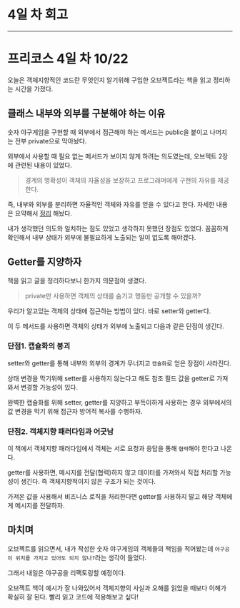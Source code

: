 # 4일 차 회고

---

# 프리코스 4일 차 10/22

오늘은 객체지향적인 코드란 무엇인지 알기위해 구입한 오브젝트라는 책을 읽고 정리하는 시간을 가졌다.

## 클래스 내부와 외부를 구분해야 하는 이유

숫자 야구게임을 구현할 때 외부에서 접근해야 하는 메서드는 public을 붙이고 나머지는 전부 private으로 막아놨다.

외부에서 사용할 때 필요 없는 메서드가 보이지 않게 하려는 의도였는데, 오브젝트 2장에 관련된 내용이 있었다.

> 경계의 명확성이 객체의 자율성을 보장하고 프로그래머에게 구현의 자유를 제공한다.

즉, 내부와 외부를 분리하면 자율적인 객체와 자유를 얻을 수 있다고 한다. 자세한 내용은
요약해서 [정리](https://hlmg.github.io/Book/%EC%98%A4%EB%B8%8C%EC%A0%9D%ED%8A%B8/2.%20%EA%B0%9D%EC%B2%B4%EC%A7%80%ED%96%A5%20%ED%94%84%EB%A1%9C%EA%B7%B8%EB%9E%98%EB%B0%8D.html)
해놨다.

내가 생각했던 의도와 일치하는 점도 있었고 생각하지 못했던 장점도 있었다. 꼼꼼하게 확인해서 내부 상태가 외부에 불필요하게 노출되는 일이 없도록 해야겠다.

## Getter를 지양하자

책을 읽고 글을 정리하다보니 한가지 의문점이 생겼다.
> private만 사용하면 객체의 상태를 숨기고 행동만 공개할 수 있을까?

우리가 알고있는 객체의 상태에 접근하는 방법이 있다. 바로 setter와 getter다.

이 두 메서드를 사용하면 객체의 상태가 외부에 노출되고 다음과 같은 단점이 생긴다.

### 단점1. 캡슐화의 붕괴

setter와 getter를 통해 내부와 외부의 경계가 무너지고 `캡슐화`로 얻은 장점이 사라진다.

상태 변경을 막기위해 setter를 사용하지 않는다고 해도 참조 필드 값을 getter로 가져와서 변경할 가능성이 있다.

완벽한 캡슐화를 위해 setter, getter를 지양하고 부득이하게 사용하는 경우 외부에서의 값 변경을 막기 위해 접근자 방어적 복사를 수행하자.

### 단점2. 객체지향 패러다임과 어긋남

이 책에서 객체지향 패러다임에서 객체는 서로 요청과 응답을 통해 `협력`해야 한다고 나온다.

getter를 사용하면, 메시지를 전달(협력)하지 않고 데이터를 가져와서 직접 처리할 가능성이 생긴다. 즉 객체지향적이지 않은 구조가 되는 것이다.

가져온 값을 사용해서 비즈니스 로직을 처리한다면 getter를 사용하지 말고 해당 객체에게 메시지를 전달하자.

## 마치며

오브젝트를 읽으면서, 내가 작성한 숫자 야구게임의 객체들의 책임을 적어봤는데 `야구공이 위치를 가지고 있어도 되지 않나?`라는 생각이 들었다.

그래서 내일은 야구공을 리팩토링할 예정이다.

오브젝트 책이 예시가 잘 나와있어서 객체지향의 사실과 오해를 읽었을 때보다 이해가 확실히 잘 된다. 빨리 읽고 코드에 적용해보고 싶다!
